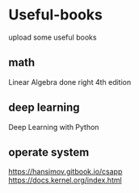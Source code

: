 # Useful-books
upload some useful books

## math
Linear Algebra done right 4th edition

## deep learning
Deep Learning with Python

## operate system
https://hansimov.gitbook.io/csapp  
https://docs.kernel.org/index.html
